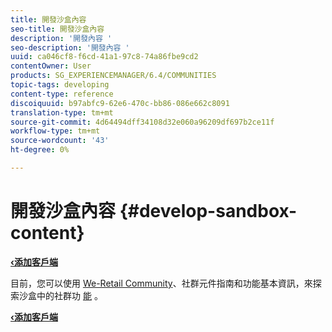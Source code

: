 ```yaml
---
title: 開發沙盒內容
seo-title: 開發沙盒內容
description: '開發內容 '
seo-description: '開發內容 '
uuid: ca046cf8-f6cd-41a1-97c8-74a86fbe9cd2
contentOwner: User
products: SG_EXPERIENCEMANAGER/6.4/COMMUNITIES
topic-tags: developing
content-type: reference
discoiquuid: b97abfc9-62e6-470c-bb86-086e662c8091
translation-type: tm+mt
source-git-commit: 4d64494dff34108d32e060a96209df697b2ce11f
workflow-type: tm+mt
source-wordcount: '43'
ht-degree: 0%

---
```



# 開發沙盒內容 {#develop-sandbox-content}

**[‹添加客戶端](add-clientlibs.md)**

目前，您可以使用 [We-Retail Community](../../help/sites-developing/we-retail.md)、社群元件指南和功能基本資訊，來探索沙盒中的社群功 [能](components-guide.md)[](essentials.md) 。

**[‹添加客戶端](add-clientlibs.md)**
